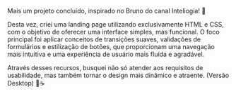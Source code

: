 Mais um projeto concluído, inspirado no Bruno do canal Inteliogia! 🚀

Desta vez, criei uma landing page utilizando exclusivamente HTML e CSS, com o objetivo de oferecer uma interface simples, mas funcional. O foco principal foi aplicar conceitos de transições suaves, validações de formulários e estilização de botões, que proporcionam uma navegação mais intuitiva e uma experiência de usuário mais fluída e agradável.

Através desses recursos, busquei não só atender aos requisitos de usabilidade, mas também tornar o design mais dinâmico e atraente. (Versão Desktop) 🍃☕
